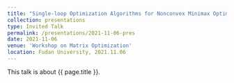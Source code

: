 ```yaml
---
title: "Single-loop Optimization Algorithms for Nonconvex Minimax Optimization Problems"
collection: presentations
type: Invited Talk
permalink: /presentations/2021-11-06-pres
date: 2021-11-06
venue: 'Workshop on Matrix Optimization'
location: Fudan University, 2021.11.06
---
```


This talk is about {{ page.title }}.

